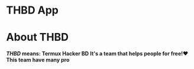 # THBD App

# About THBD
**_THBD_ means: Termux Hacker BD**
**It's a team that helps people for free!❤️**
**This team have many pro**
